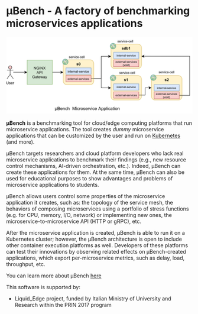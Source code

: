 # **µBench** - A factory of benchmarking microservices applications


![service-cell-rest-grpc](Docs/microservices-rest-grpc.png)

**µBench** is a benchmarking tool for cloud/edge computing platforms that run microservice applications.
The tool creates *dummy* microservice applications that can be customized by the user and run on [Kubernetes](https://kubernetes.io) (and more).

µBench targets researchers and cloud platform developers who lack real microservice applications to benchmark their findings (e.g., new resource control mechanisms, AI-driven orchestration, etc.). Indeed, µBench can create these applications for them. At the same time, µBench can also be used for educational purposes to show advantages and problems of microservice applications to students.

µBench allows users control some properties of the microservice application it creates, such as: the topology of the service mesh, the behaviors of composing microservices using a portfolio of stress functions (e.g. for CPU, memory, I/O, network) or implementing new ones, the microservice-to-microservice API (HTTP or gRPC), etc. 

After the microservice application is created, µBench is able to run it on a Kubernetes cluster; however, the µBench architecture is open to include other container execution platforms as well. Developers of these platforms can test their innovations by observing related effects on µBench-created applications, which export per-microservice metrics, such as delay, load, throughput, etc.

You can learn more about µBench [here](Docs/Manual.md)

This software is supported by:
- Liquid_Edge project, funded by Italian Ministry of University and Research within the PRIN 2017 program  
